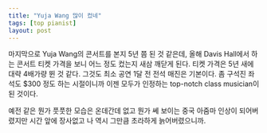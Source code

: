 ```yaml
---
title: "Yuja Wang 많이 컸네"
tags: [top pianist]
layout: post
---
```


마지막으로 Yuja Wang의 콘서트를 본지 5년 쯤 된 것 같은데, 올해 Davis Hall에서 하는 콘서트 티켓 가격을 보니 어느 정도 컸는지 새삼 깨닫게 된다. 티켓 가격은 5년 새에 대략 4배가량 뛴 것 같다. 그것도 최소 공연 1달 전 전석 매진은 기본이다. 좀 구석진 좌석도 $300 정도 하는 시절이니까 이젠 모두가 인정하는 top-notch class musician이 된 것이다. 

예전 같은 뭔가 풋풋한 모습은 온데간데 없고 뭔가 쎄 보이는 중국 아줌마 인상이 되어버렸지만 시간 앞에 장사없고 나 역시 그만큼 초라하게 늙어버렸으니까. 